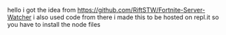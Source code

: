 hello 
i got the idea from https://github.com/RiftSTW/Fortnite-Server-Watcher
i also used code from there 
i made this to be hosted on repl.it so you have to install the node files